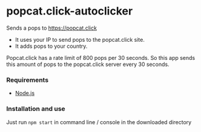 # popcat.click-autoclicker
Sends a pops to https://popcat.click

* It uses your IP to send pops to the popcat.click site. 
* It adds pops to your country.

Popcat.click has a rate limit of 800 pops per 30 seconds. So this app sends this amount of pops to the popcat.click server every 30 seconds.

### Requirements
* [Node.js](https://nodejs.dev/)

### Installation and use
Just run ``npm start`` in command line / console in the downloaded directory

